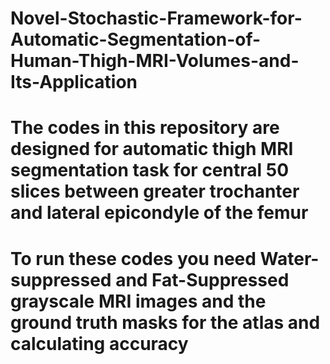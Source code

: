 # Novel-Stochastic-Framework-for-Automatic-Segmentation-of-Human-Thigh-MRI-Volumes-and-Its-Application
# The codes in this repository are designed for automatic thigh MRI segmentation task for central 50 slices between greater trochanter and lateral epicondyle of the femur
# To run these codes you need Water-suppressed and Fat-Suppressed grayscale MRI images and the ground truth masks for the atlas and calculating accuracy
